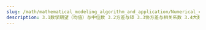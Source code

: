 ```yaml
---
slug: /math/mathematical_modeling_algorithm_and_application/Numerical_characteristics
description: 3.1数学期望（均值）与中位数 3.2方差与矩 3.3协方差与相关系数 3.4大数定理和中心极限定理 附录 习题
---
```

